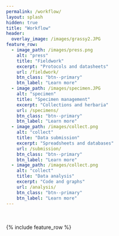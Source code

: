 ```yaml
---
permalink: /workflow/
layout: splash
hidden: true
title: "Workflow"
header:
  overlay_image: /images/grassy2.JPG
feature_row:
  - image_path: /images/press.png
    alt: "press"
    title: "Fieldwork"
    excerpt: "Protocols and datasheets"
    url: /fieldwork/
    btn_class: "btn--primary"
    btn_label: "Learn more"
  - image_path: /images/specimen.JPG
    alt: "specimen"
    title: "Specimen management"
    excerpt: "Collections and herbaria"
    url: /specimens/
    btn_class: "btn--primary"
    btn_label: "Learn more"
  - image_path: /images/collect.png
    alt: "collect"
    title: "Data submission"
    excerpt: "Spreadsheets and databases"
    url: /submission/
    btn_class: "btn--primary"
    btn_label: "Learn more"
  - image_path: /images/collect.png
    alt: "collect"
    title: "Data analysis"
    excerpt: "Code and graphs"
    url: /analysis/
    btn_class: "btn--primary"
    btn_label: "Learn more"  
---
```

<br>
<br>
{% include feature_row %}
